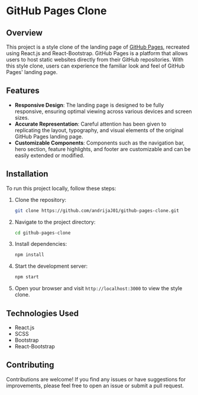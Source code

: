 # GitHub Pages Clone

## Overview

This project is a style clone of the landing page of [GitHub Pages](https://pages.github.com/), recreated using React.js and React-Bootstrap. GitHub Pages is a platform that allows users to host static websites directly from their GitHub repositories. With this style clone, users can experience the familiar look and feel of GitHub Pages' landing page.

## Features

- **Responsive Design**: The landing page is designed to be fully responsive, ensuring optimal viewing across various devices and screen sizes.
- **Accurate Representation**: Careful attention has been given to replicating the layout, typography, and visual elements of the original GitHub Pages landing page.
- **Customizable Components**: Components such as the navigation bar, hero section, feature highlights, and footer are customizable and can be easily extended or modified.

## Installation

To run this project locally, follow these steps:

1. Clone the repository:

    ```bash
    git clone https://github.com/andrijaJ01/github-pages-clone.git
    ```

2. Navigate to the project directory:

    ```bash
    cd github-pages-clone
    ```

3. Install dependencies:

    ```bash
    npm install
    ```

4. Start the development server:

    ```bash
    npm start
    ```

5. Open your browser and visit `http://localhost:3000` to view the style clone.

## Technologies Used

- React.js
- SCSS 
- Bootstrap
- React-Bootstrap

## Contributing

Contributions are welcome! If you find any issues or have suggestions for improvements, please feel free to open an issue or submit a pull request.

